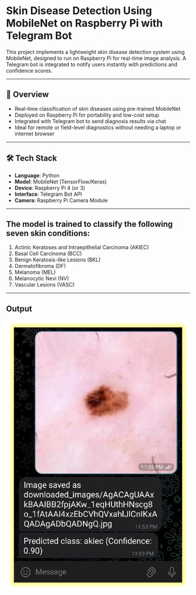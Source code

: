 # Skin Disease Detection Using MobileNet on Raspberry Pi with Telegram Bot

This project implements a lightweight skin disease detection system using MobileNet, designed to run on Raspberry Pi for real-time image analysis. A Telegram bot is integrated to notify users instantly with predictions and confidence scores.

---

## 🧠 Overview

- Real-time classification of skin diseases using pre-trained MobileNet
- Deployed on Raspberry Pi for portability and low-cost setup
- Integrated with Telegram bot to send diagnosis results via chat
- Ideal for remote or field-level diagnostics without needing a laptop or internet browser

---

## 🛠️ Tech Stack

- **Language**: Python
- **Model**: MobileNet (TensorFlow/Keras)
- **Device**: Raspberry Pi 4 (or 3)
- **Interface**: Telegram Bot API
- **Camera**: Raspberry Pi Camera Module

---

## The model is trained to classify the following seven skin conditions:

1. Actinic Keratoses and Intraepithelial Carcinoma (AKIEC)  
2. Basal Cell Carcinoma (BCC)  
3. Benign Keratosis-like Lesions (BKL)  
4. Dermatofibroma (DF)  
5. Melanoma (MEL)  
6. Melanocytic Nevi (NV)  
7. Vascular Lesions (VASC)
   
---

## Output
![Sample Output](output.png)
